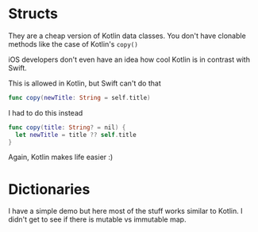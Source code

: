 # Structs

They are a cheap version of Kotlin data classes.
You don't have clonable methods like the case of Kotlin's `copy()`

iOS developers don't even have an idea how cool Kotlin is in contrast with Swift.

This is allowed in Kotlin, but Swift can't do that

```swift
func copy(newTitle: String = self.title)
```

I had to do this instead

```swift
func copy(title: String? = nil) {
  let newTitle = title ?? self.title
}
```

Again, Kotlin makes life easier :)

# Dictionaries

I have a simple demo but here most of the stuff works similar to Kotlin. I didn't get to see if there is mutable vs immutable map.